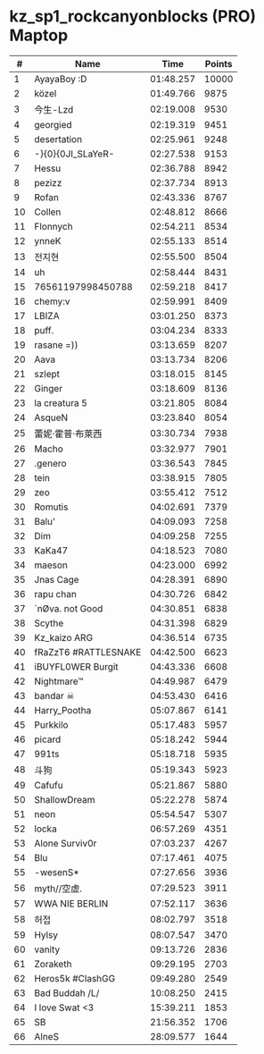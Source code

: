 # kz_sp1_rockcanyonblocks (PRO) Maptop

|  # | Name | Time | Points |
|-------------- | -------------- | -------------- | -------------- | 
| 1 | AyayaBoy :D | 01:48.257 | 10000 | 
| 2 | közel | 01:49.766 | 9875 | 
| 3 | 今生-Lzd | 02:19.008 | 9530 | 
| 4 | georgied | 02:19.319 | 9451 | 
| 5 | desertation | 02:25.961 | 9248 | 
| 6 | -}{0}{0JI_SLaYeR- | 02:27.538 | 9153 | 
| 7 | Hessu | 02:36.788 | 8942 | 
| 8 | pezizz | 02:37.734 | 8913 | 
| 9 | Rofan | 02:43.336 | 8767 | 
| 10 | Collen | 02:48.812 | 8666 | 
| 11 | Flonnych | 02:54.211 | 8534 | 
| 12 | ynneK | 02:55.133 | 8514 | 
| 13 | 전지현 | 02:55.500 | 8504 | 
| 14 | uh | 02:58.444 | 8431 | 
| 15 | 76561197998450788 | 02:59.218 | 8417 | 
| 16 | chemy:v | 02:59.991 | 8409 | 
| 17 | LBIZA | 03:01.250 | 8373 | 
| 18 | puff. | 03:04.234 | 8333 | 
| 19 | rasane =)) | 03:13.659 | 8207 | 
| 20 | Aava | 03:13.734 | 8206 | 
| 21 | szlept | 03:18.015 | 8145 | 
| 22 | Ginger | 03:18.609 | 8136 | 
| 23 | la creatura 5 | 03:21.805 | 8084 | 
| 24 | 󠀡󠀡⁧⁧AsqueN | 03:23.840 | 8054 | 
| 25 | 蕾妮·霍普·布萊西 | 03:30.734 | 7938 | 
| 26 | Macho | 03:32.977 | 7901 | 
| 27 | .genero | 03:36.543 | 7845 | 
| 28 | tein | 03:38.915 | 7805 | 
| 29 | zeo | 03:55.412 | 7512 | 
| 30 | Romutis | 04:02.691 | 7379 | 
| 31 | Balu' | 04:09.093 | 7258 | 
| 32 | Dim | 04:09.258 | 7255 | 
| 33 | KaKa47 | 04:18.523 | 7080 | 
| 34 | maeson | 04:23.000 | 6992 | 
| 35 | Jnas Cage | 04:28.391 | 6890 | 
| 36 | rapu chan | 04:30.726 | 6842 | 
| 37 | `nØva. not Good | 04:30.851 | 6838 | 
| 38 | Scythe | 04:31.398 | 6829 | 
| 39 | Kz_kaizo ARG | 04:36.514 | 6735 | 
| 40 | fRaZzT6 #RATTLESNAKE | 04:42.500 | 6623 | 
| 41 | iBUYFL0WER Burgit | 04:43.336 | 6608 | 
| 42 | Nightmare™ | 04:49.987 | 6479 | 
| 43 | bandar ☠ | 04:53.430 | 6416 | 
| 44 | Harry_Pootha | 05:07.867 | 6141 | 
| 45 | Purkkilo | 05:17.483 | 5957 | 
| 46 | picard | 05:18.242 | 5944 | 
| 47 | 991ts | 05:18.718 | 5935 | 
| 48 | 斗狗 | 05:19.343 | 5923 | 
| 49 | Cafufu | 05:21.867 | 5880 | 
| 50 | ShallowDream | 05:22.278 | 5874 | 
| 51 | neon | 05:54.547 | 5307 | 
| 52 | locka | 06:57.269 | 4351 | 
| 53 | Alone Surviv0r | 07:03.237 | 4267 | 
| 54 | Blu | 07:17.461 | 4075 | 
| 55 | -wesenS* | 07:27.656 | 3936 | 
| 56 | myth//空虚. | 07:29.523 | 3911 | 
| 57 | WWA NIE BERLIN | 07:52.117 | 3636 | 
| 58 | 허접 | 08:02.797 | 3518 | 
| 59 | Hylsy | 08:07.547 | 3470 | 
| 60 | vanity | 09:13.726 | 2836 | 
| 61 | Zoraketh | 09:29.195 | 2703 | 
| 62 | Heros5k #ClashGG | 09:49.280 | 2549 | 
| 63 | Bad Buddah /L/ | 10:08.250 | 2415 | 
| 64 | I love Swat <3 | 15:39.211 | 1853 | 
| 65 | SB | 21:56.352 | 1706 | 
| 66 | AlneS | 28:09.577 | 1644 | 

